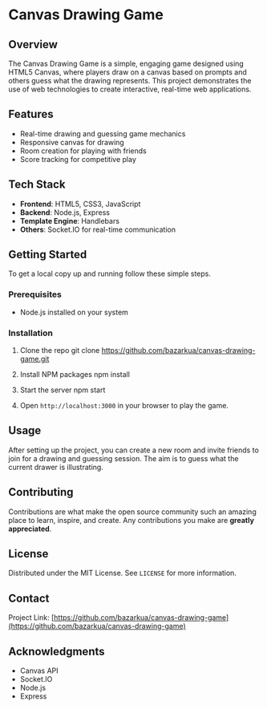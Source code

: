# Canvas Drawing Game

## Overview
The Canvas Drawing Game is a simple, engaging game designed using HTML5 Canvas, where players draw on a canvas based on prompts and others guess what the drawing represents. This project demonstrates the use of web technologies to create interactive, real-time web applications.

## Features
- Real-time drawing and guessing game mechanics
- Responsive canvas for drawing
- Room creation for playing with friends
- Score tracking for competitive play

## Tech Stack
- **Frontend**: HTML5, CSS3, JavaScript
- **Backend**: Node.js, Express
- **Template Engine**: Handlebars
- **Others**: Socket.IO for real-time communication

## Getting Started
To get a local copy up and running follow these simple steps.

### Prerequisites
- Node.js installed on your system

### Installation
1. Clone the repo
git clone https://github.com/bazarkua/canvas-drawing-game.git

2. Install NPM packages
npm install

3. Start the server
npm start

4. Open `http://localhost:3000` in your browser to play the game.

## Usage
After setting up the project, you can create a new room and invite friends to join for a drawing and guessing session. The aim is to guess what the current drawer is illustrating.

## Contributing
Contributions are what make the open source community such an amazing place to learn, inspire, and create. Any contributions you make are **greatly appreciated**.

## License
Distributed under the MIT License. See `LICENSE` for more information.

## Contact
Project Link: [https://github.com/bazarkua/canvas-drawing-game](https://github.com/bazarkua/canvas-drawing-game)

## Acknowledgments
- Canvas API
- Socket.IO
- Node.js
- Express
